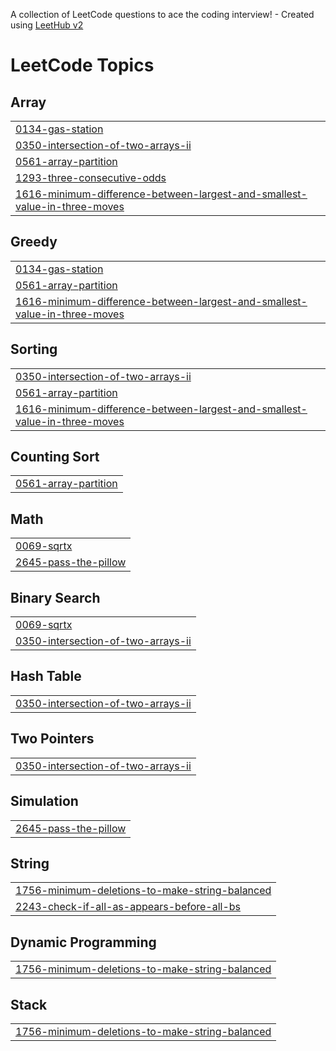 A collection of LeetCode questions to ace the coding interview! - Created using [LeetHub v2](https://github.com/arunbhardwaj/LeetHub-2.0)
<!---LeetCode Topics Start-->
# LeetCode Topics
## Array
|  |
| ------- |
| [0134-gas-station](https://github.com/bhooshan123/leetcode/tree/master/0134-gas-station) |
| [0350-intersection-of-two-arrays-ii](https://github.com/bhooshan123/leetcode/tree/master/0350-intersection-of-two-arrays-ii) |
| [0561-array-partition](https://github.com/bhooshan123/leetcode/tree/master/0561-array-partition) |
| [1293-three-consecutive-odds](https://github.com/bhooshan123/leetcode/tree/master/1293-three-consecutive-odds) |
| [1616-minimum-difference-between-largest-and-smallest-value-in-three-moves](https://github.com/bhooshan123/leetcode/tree/master/1616-minimum-difference-between-largest-and-smallest-value-in-three-moves) |
## Greedy
|  |
| ------- |
| [0134-gas-station](https://github.com/bhooshan123/leetcode/tree/master/0134-gas-station) |
| [0561-array-partition](https://github.com/bhooshan123/leetcode/tree/master/0561-array-partition) |
| [1616-minimum-difference-between-largest-and-smallest-value-in-three-moves](https://github.com/bhooshan123/leetcode/tree/master/1616-minimum-difference-between-largest-and-smallest-value-in-three-moves) |
## Sorting
|  |
| ------- |
| [0350-intersection-of-two-arrays-ii](https://github.com/bhooshan123/leetcode/tree/master/0350-intersection-of-two-arrays-ii) |
| [0561-array-partition](https://github.com/bhooshan123/leetcode/tree/master/0561-array-partition) |
| [1616-minimum-difference-between-largest-and-smallest-value-in-three-moves](https://github.com/bhooshan123/leetcode/tree/master/1616-minimum-difference-between-largest-and-smallest-value-in-three-moves) |
## Counting Sort
|  |
| ------- |
| [0561-array-partition](https://github.com/bhooshan123/leetcode/tree/master/0561-array-partition) |
## Math
|  |
| ------- |
| [0069-sqrtx](https://github.com/bhooshan123/leetcode/tree/master/0069-sqrtx) |
| [2645-pass-the-pillow](https://github.com/bhooshan123/leetcode/tree/master/2645-pass-the-pillow) |
## Binary Search
|  |
| ------- |
| [0069-sqrtx](https://github.com/bhooshan123/leetcode/tree/master/0069-sqrtx) |
| [0350-intersection-of-two-arrays-ii](https://github.com/bhooshan123/leetcode/tree/master/0350-intersection-of-two-arrays-ii) |
## Hash Table
|  |
| ------- |
| [0350-intersection-of-two-arrays-ii](https://github.com/bhooshan123/leetcode/tree/master/0350-intersection-of-two-arrays-ii) |
## Two Pointers
|  |
| ------- |
| [0350-intersection-of-two-arrays-ii](https://github.com/bhooshan123/leetcode/tree/master/0350-intersection-of-two-arrays-ii) |
## Simulation
|  |
| ------- |
| [2645-pass-the-pillow](https://github.com/bhooshan123/leetcode/tree/master/2645-pass-the-pillow) |
## String
|  |
| ------- |
| [1756-minimum-deletions-to-make-string-balanced](https://github.com/bhooshan123/leetcode/tree/master/1756-minimum-deletions-to-make-string-balanced) |
| [2243-check-if-all-as-appears-before-all-bs](https://github.com/bhooshan123/leetcode/tree/master/2243-check-if-all-as-appears-before-all-bs) |
## Dynamic Programming
|  |
| ------- |
| [1756-minimum-deletions-to-make-string-balanced](https://github.com/bhooshan123/leetcode/tree/master/1756-minimum-deletions-to-make-string-balanced) |
## Stack
|  |
| ------- |
| [1756-minimum-deletions-to-make-string-balanced](https://github.com/bhooshan123/leetcode/tree/master/1756-minimum-deletions-to-make-string-balanced) |
<!---LeetCode Topics End-->